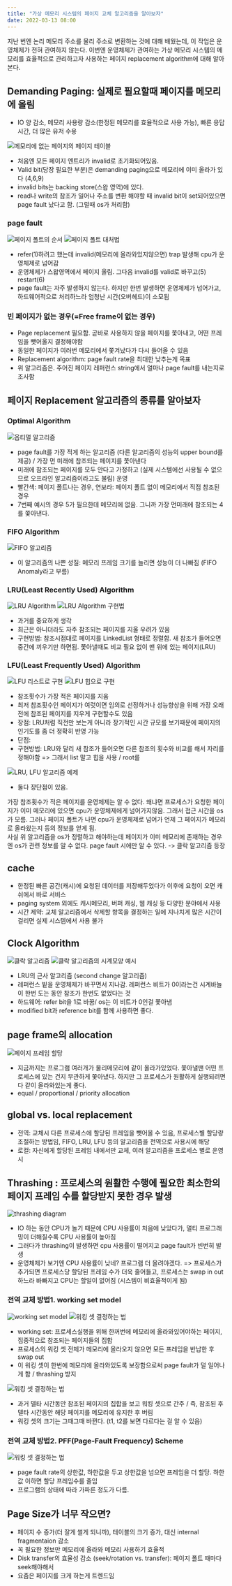 ```yaml
---
title: "가상 메모리 시스템의 페이지 교체 알고리즘을 알아보자"
date: 2022-03-13 08:00
---
```


지난 번엔 논리 메모리 주소를 물리 주소로 변환하는 것에 대해 배웠는데, 이 작업은 운영체제가 전혀 관여하지 않는다.
이번엔 운영체제가 관여하는 가상 메모리 시스템의 메모리를 효율적으로 관리하고자 사용하는 페이지 replacement algorithm에 대해 알아본다.

## Demanding Paging: 실제로 필요할때 페이지를 메모리에 올림

- IO 양 감소, 메모리 사용량 감소(한정된 메모리를 효율적으로 사용 가능), 빠른 응답시간, 더 많은 유저 수용

![메모리에 없는 페이지의 페이지 테이블](./assets/vm1.png)

- 처음엔 모든 페이지 엔트리가 invalid로 초기화되어있음.
- Valid bit(당장 필요한 부분)은 demanding paging으로 메모리에 이미 올라가 있다 (4,6,9)
- invalid bits는 backing store(스왑 영역)에 있다.
- read나 write의 참조가 일어나 주소를 변환 해야할 때 invalid bit이 set되어있으면 page fault 났다고 함. (그럴때 os가 처리함)

### page fault

![페이지 폴트의 순서](./assets/vm2.png)
![페이지 폴트 대처법](./assets/vm3.png)

- refer(1)하려고 했는데 invalid(메모리에 올라와있지않으면) trap 발생해 cpu가 운영체제로 넘어감
- 운영체제가 스왑영역에서 페이지 올림. 그다음 invalid를 valid로 바꾸고(5) restart(6)
- page fault는 자주 발생하지 않는다. 하지만 한번 발생하면 운영체제가 넘어가고, 하드웨어적으로 처리하느라 엄청난 시간(오버헤드)이 소모됨

### 빈 페이지가 없는 경우(=Free frame이 없는 경우)

- Page replacement 필요함. 곧바로 사용하지 않을 페이지를 쫓아내고, 어떤 프레임을 뺏어올지 결정해야함
- 동일한 페이지가 여러번 메모리에서 쫓겨났다가 다시 들어올 수 있음
- Replacement algorithm: page fault rate을 최대한 낮추는게 목표
- 위 알고리즘은. 주어진 페이지 레퍼런스 string에서 얼마나 page fault를 내는지로 조사함

## 페이지 Replacement 알고리즘의 종류를 알아보자

### Optimal Algorithm

![옵티멀 알고리즘](./assets/vm4.png)

- page fault를 가장 적게 하는 알고리즘 (다른 알고리즘의 성능의 upper bound를 제공) / 가장 먼 미래에 참조되는 페이지를 쫓아낸다
- 미래에 참조되는 페이지를 모두 안다고 가정하고 (실제 시스템에선 사용될 수 없으므로 오프라인 알고리즘이라고도 불림) 운영
- 빨간색: 페이지 폴트나는 경우, 연보라: 페이지 폴트 없이 메모리에서 직접 참조된 경우
- 7번째 예시의 경우 5가 필요한데 메모리에 없음. 그니까 가장 먼미래에 참조되는 4를 쫓아낸다.

### FIFO Algorithm

![FIFO 알고리즘](./assets/vm5.png)

- 이 알고리즘의 나쁜 성질: 메모리 프레임 크기를 늘리면 성능이 더 나빠짐 (FIFO Anomaly라고 부름)

### LRU(Least Recently Used) Algorithm

![LRU Algorithm ](./assets/vm6.png)
![LRU Algorithm 구현법](./assets/vm8.png)

- 과거를 중요하게 생각
- 최근은 아니더라도 자주 참조되는 페이지를 지울 우려가 있음
- 구현방법: 참조시점대로 페이지를 LinkedList 형태로 정렬함. 새 참조가 들어오면 중간에 끼우기만 하면됨. 쫓아낼때도 비교 필요 없이 맨 위에 있는 페이지(LRU)

### LFU(Least Frequently Used) Algorithm

![LFU 리스트로 구현](./assets/vm9.png)
![LFU 힙으로 구현](./assets/vm10.png)

- 참조횟수가 가장 적은 페이지를 지움
- 최저 참조횟수인 페이지가 여럿이면 임의로 선정하거나 성능향상을 위해 가장 오래전에 참조된 페이지를 지우게 구현할수도 있음
- 장점: LRU처럼 직전만 보는게 아니라 장기적인 시간 규모를 보기때문에 페이지의 인기도를 좀 더 정확히 반영 가능
- 단점:
- 구현방법: LRU와 달리 새 참조가 들어오면 다른 참조의 횟수와 비교를 해서 자리를 정해야함 => 그래서 list 말고 힙을 사용 / root를 

![LRU, LFU 알고리즘 예제](./assets/vm7.png)

- 둘다 장단점이 있음. 

가장 참조횟수가 적은 페이지를 운영체제는 알 수 없다. 왜냐면 프로세스가 요청한 페이지가 이미 메모리에 있으면 cpu가 운영체제에게 넘어가지않음. 그래서 접근 시간을 os가 모름. 그러나 페이지 폴트가 나면 cpu가 운영체제로 넘어가 언제 그 페이지가 메모리로 올라왔는지 등의 정보를 얻게 됨.  
사실 위 알고리즘을 os가 정렬하고 해야하는데 페이지가 이미 메모리에 존재하는 경우엔 os가 관련 정보를 알 수 없다. page fault 시에만 알 수 있다.
-> 클락 알고리즘 등장

## cache

- 한정된 빠른 공간(캐시)에 요청된 데이터를 저장해두었다가 이후에 요청이 오면 캐쉬에서 바로 서비스
- paging system 외에도 캐시메모리, 버퍼 캐싱, 웹 캐싱 등 다양한 분야에서 사용
- 시간 제약: 교체 알고리즘에서 삭제할 항목을 결정하는 일에 지나치게 많은 시간이 걸리면 실제 시스템에서 사용 불가

## Clock Algorithm

![클락 알고리즘](./assets/vm11.png)
![클락 알고리즘의 시계모양 예시](./assets/vm12.png)

- LRU의 근사 알고리즘 (second change 알고리즘)
- 레퍼런스 빝을 운영체제가 바꾸면서 지나감. 레퍼런스 비트가 0이라는건 시계바늘이 한번 도는 동안 참조가 한번도 없었다는 것
- 하드웨어: refer bit을 1로 바꿈/ os는 이 비트가 0인걸 쫓아냄
- modified bit과 reference bit를 함께 사용하면 좋다.

## page frame의 allocation

![페이지 프레임 할당](./assets/vm13.png)

- 지금까지는 프로그램 여러개가 물리메모리에 같이 올라가있었다. 쫓아낼땐 어떤 프로세스에 있는 건지 무관하게 쫓아냈다. 하지만 그 프로세스가 원활하게 실행되려면 다 같이 올라와있는게 좋다.
- equal / proportional / priority allocation

## global vs. local replacement 

- 전역: 교체시 다른 프로세스에 할당된 프레임을 뺏어올 수 있음, 프로세스별 할당량 조절하는 방법임, FIFO, LRU, LFU 등의 알고리즘을 전역으로 사용시에 해당
- 로컬: 자신에게 할당된 프레임 내에서만 교체, 여러 알고리즘을 프로세스 별로 운영시

## Thrashing : 프로세스의 원활한 수행에 필요한 최소한의 페이지 프레임 수를 할당받지 못한 경우 발생

![thrashing diagram](./assets/vm14.png)

- IO 하는 동안 CPU가 놀기 때문에 CPU 사용률이 처음에 낮았다가, 멀티 프로그래밍이 더해질수록 CPU 사용률이 높아짐
- 그러다가 thrashing이 발생하면 cpu 사용률이 떨어지고 page fault가 빈번히 발생
- 운영체제가 보기엔 CPU 사용률이 낮네? 프로그램 더 올려야겠다. => 프로세스가 추가되면 프로세스당 할당된 프레임 수가 더욱 줄어들고, 프로세스는 swap in out하느라 바빠지고 CPU는 할일이 없어짐 (시스템이 비효율적이게 됨)

### 전역 교체 방법1. working set model

![working set model](./assets/vm15.png)
![워킹 셋 결정하는 법](./assets/vm17.png)

- working set: 프로세스실행을 위해 한꺼번에 메모리에 올라와있어야하는 페이지, 집중적으로 참조되는 페이지들의 집합
- 프로세스의 워킹 셋 전체가 메모리에 올라오지 않으면 모든 프레임을 반납한 후 swap out
- 이 워킹 셋이 한번에 메모리에 올라와있도록 보장함으로써 page fault가 덜 일어나게 함 / thrashing 방지

![워킹 셋 결정하는 법](./assets/vm16.png)

- 과거 델타 시간동안 참조된 페이지의 집합을 보고 워킹 셋으로 간주 / 즉, 참조된 후 델타 시간동안 해당 페이지를 메모리에 유지한 후 버림
- 워킹 셋의 크기는 그때그때 바뀐다. (t1, t2를 보면 다르다는 걸 알 수 있음)

### 전역 교체 방법2. PFF(Page-Fault Frequency) Scheme

![워킹 셋 결정하는 법](./assets/vm18.png)

- page fault rate의 상한값, 하한값을 두고 상한값을 넘으면 프레임을 더 할당. 하한값 이하면 할당 프레임수를 줄임
- 프로그램의 상태에 따라 가파른 정도가 다름.

## Page Size가 너무 작으면?

- 페이지 수 증가(더 잘게 썰게 되니까), 테이블의 크기 증가, 대신 internal fragmentaion 감소
- 꼭 필요한 정보만 메모리에 올라와 메모리 사용하기 효율적
- Disk transfer의 효율성 감소 (seek/rotation vs. transfer): 페이지 폴트 때마다 seek해야해서
- 요즘은 페이지를 크게 하는게 트렌드임